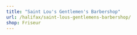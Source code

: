 ```yaml
---
title: "Saint Lou's Gentlemen's Barbershop"
url: /halifax/saint-lous-gentlemens-barbershop/
shop: Friseur
---
```

